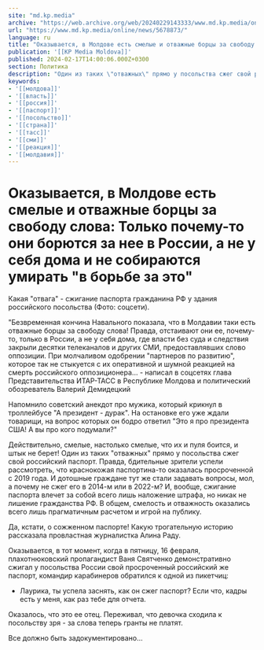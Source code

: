 ```yaml
---
site: "md.kp.media"
archive: "https://web.archive.org/web/20240229143333/www.md.kp.media/online/news/5678873/"
url: "https://www.md.kp.media/online/news/5678873/"
language: ru
title: "Оказывается, в Молдове есть смелые и отважные борцы за свободу слова: Только почему-то они борются за нее в России, а не у себя дома и не собираются умирать \"в борьбе за это\""
publication: '[[KP Media Moldova]]'
published: 2024-02-17T14:00:06.000Z+0300
section: Политика
description: "Один из таких \"отважных\" прямо у посольства сжег свой российский паспорт"
keywords:
- '[[молдова]]'
- '[[власть]]'
- '[[россия]]'
- '[[паспорт]]'
- '[[посольство]]'
- '[[страна]]'
- '[[тасс]]'
- '[[сми]]'
- '[[реакция]]'
- '[[молдавия]]'
---
```


# Оказывается, в Молдове есть смелые и отважные борцы за свободу слова: Только почему-то они борются за нее в России, а не у себя дома и не собираются умирать "в борьбе за это"

Какая "отвага" - сжигание паспорта гражданина РФ у здания российского посольства (Фото: соцсети).

"Безвременная кончина Навального показала, что в Молдавии таки есть отважные борцы за свободу слова! Правда, отстаивают они ее, почему-то, только в России, а не у себя дома, где власти без суда и следствия закрыли десятки телеканалов и других СМИ, предоставлявших слово оппозиции. При молчаливом одобрении "партнеров по развитию", которое так не стыкуется с их оперативной и шумной реакцией на смерть российского оппозиционера... - написал в соцсетях глава Представительства ИТАР-ТАСС в Республике Молдова и политический обозреватель Валерий Демидецкий

Напомнило советский анекдот про мужика, который крикнул в троллейбусе "А президент - дурак". На остановке его уже ждали товарищи, на вопрос которых он бодро ответил "Это я про президента США! А вы про кого подумали?"

Действительно, смелые, настолько смелые, что их и пуля боится, и штык не берет! Один из таких "отважных" прямо у посольства сжег свой российский паспорт. Правда, бдительные зрители успели рассмотреть, что краснокожая паспортина-то оказалась просроченной с 2019 года. И дотошные граждане тут же стали задавать вопросы, мол, а почему не сжег его в 2014-м или в 2022-м? И, вообще, сжигание паспорта влечет за собой всего лишь наложение штрафа, но никак не лишение гражданства РФ. В общем, смелость и отважность оказались всего лишь прагматичным расчетом и игрой на публику.

Да, кстати, о сожженном паспорте! Какую трогательную историю рассказала провластная журналистка Алина Раду.

Оказывается, в тот момент, когда в пятницу, 16 февраля, плахотнюковский пропагандист Ваня Святченко демонстративно сжигал у посольства России свой просроченный российский же паспорт, командир карабинеров обратился к одной из пикетчиц:

- Лаурика, ты успела заснять, как он сжег паспорт? Если что, кадры есть у меня, как раз тебе для отчета.

Оказалось, что это ее отец. Переживал, что девочка сходила к посольству зря - за слова теперь гранты не платят.

Все должно быть задокументировано...